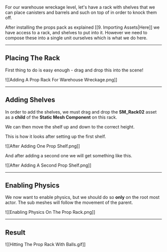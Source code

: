 For our warehouse wreckage level, let's have a rack with shelves that we can place canisters and barrels and such on top of in order to knock them off.

After installing the props pack as explained [[9. Importing Assets|Here]] we have access to a rack, and shelves to put into it. However we need to compose these into a single unit ourselves which is what we do here.

---
## Placing The Rack

First thing to do is easy enough - drag and drop this into the scene!

![[Adding A Prop Rack For Warehouse Wreckage.png]]

---
## Adding Shelves

In order to add the shelves, we must drag and drop the **SM_Rack02** asset as a **child** of the **Static Mesh Component** on this rack.

We can then move the shelf up and down to the correct height.

This is how it looks after setting up the first shelf.

![[After Adding One Prop Shelf.png]]

And after adding a second one we will get something like this.

![[After Adding A Second Prop Shelf.png]]

---
## Enabling Physics

We now want to enable physics, but we should do so **only** on the root most actor. The sub meshes will follow the movement of the parent.

![[Enabling Physics On The Prop Rack.png]]

---
## Result

![[Hitting The Prop Rack With Balls.gif]]